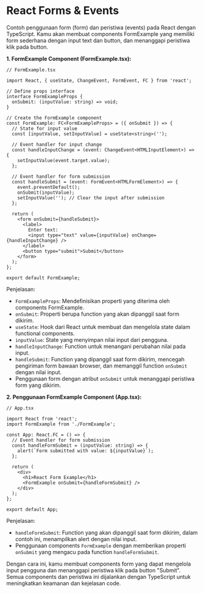 # React Forms & Events

Contoh penggunaan form (form) dan peristiwa (events) pada React dengan TypeScript. Kamu akan membuat components FormExample yang memiliki form sederhana dengan input text dan button, dan menanggapi peristiwa klik pada button.

**1. FormExample Component (FormExample.tsx):**

    // FormExample.tsx

    import React, { useState, ChangeEvent, FormEvent, FC } from 'react';

    // Define props interface
    interface FormExampleProps {
      onSubmit: (inputValue: string) => void;
    }

    // Create the FormExample component
    const FormExample: FC<FormExampleProps> = ({ onSubmit }) => {
      // State for input value
      const [inputValue, setInputValue] = useState<string>('');

      // Event handler for input change
      const handleInputChange = (event: ChangeEvent<HTMLInputElement>) => {
        setInputValue(event.target.value);
      };

      // Event handler for form submission
      const handleSubmit = (event: FormEvent<HTMLFormElement>) => {
        event.preventDefault();
        onSubmit(inputValue);
        setInputValue(''); // Clear the input after submission
      };

      return (
        <form onSubmit={handleSubmit}>
          <label>
            Enter text:
            <input type="text" value={inputValue} onChange={handleInputChange} />
          </label>
          <button type="submit">Submit</button>
        </form>
      );
    };

    export default FormExample;

Penjelasan:

- `FormExampleProps`: Mendefinisikan properti yang diterima oleh components FormExample.
- `onSubmit`: Properti berupa function yang akan dipanggil saat form dikirim.
- `useState`: Hook dari React untuk membuat dan mengelola state dalam functional components.
- `inputValue`: State yang menyimpan nilai input dari pengguna.
- `handleInputChange`: Function untuk menangani perubahan nilai pada input.
- `handleSubmit`: Function yang dipanggil saat form dikirim, mencegah pengiriman form bawaan browser, dan memanggil function `onSubmit` dengan nilai input.
- Penggunaan form dengan atribut `onSubmit` untuk menanggapi peristiwa form yang dikirim.

**2. Penggunaan FormExample Component (App.tsx):**

    // App.tsx

    import React from 'react';
    import FormExample from './FormExample';

    const App: React.FC = () => {
      // Event handler for form submission
      const handleFormSubmit = (inputValue: string) => {
        alert(`Form submitted with value: ${inputValue}`);
      };

      return (
        <div>
          <h1>React Form Example</h1>
          <FormExample onSubmit={handleFormSubmit} />
        </div>
      );
    };

    export default App;

Penjelasan:

- `handleFormSubmit`: Function yang akan dipanggil saat form dikirim, dalam contoh ini, menampilkan alert dengan nilai input.
- Penggunaan components `FormExample` dengan memberikan properti `onSubmit` yang mengacu pada function `handleFormSubmit`.

Dengan cara ini, kamu membuat components form yang dapat mengelola input pengguna dan menanggapi peristiwa klik pada button "Submit". Semua components dan peristiwa ini dijalankan dengan TypeScript untuk meningkatkan keamanan dan kejelasan code.
